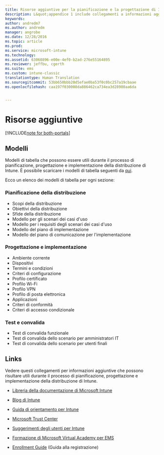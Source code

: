 ```yaml
---
title: Risorse aggiuntive per la pianificazione e la progettazione di Intune | Documentazione Microsoft
description: L&quot;appendice 1 include collegamenti a informazioni aggiuntive su Intune che possono risultare utili durante il processo di pianificazione e implementazione della distribuzione di Intune.
keywords: 
author: andredm7
ms.author: andredm
manager: angrobe
ms.date: 12/28/2016
ms.topic: article
ms.prod: 
ms.service: microsoft-intune
ms.technology: 
ms.assetid: 63060896-e00e-4ef0-b2ad-276e55164895
ms.reviewer: jeffbu, cgerth
ms.suite: ems
ms.custom: intune-classic
translationtype: Human Translation
ms.sourcegitcommit: 53bb650bbb20d5efae0ba53f0c0bc257a19cbaae
ms.openlocfilehash: caa197f030008da886462ca734ea3d28980aa6da


---
```


# <a name="additional-resources"></a>Risorse aggiuntive

[!INCLUDE[note for both-portals](../includes/note-for-both-portals.md)]

## <a name="templates"></a>Modelli

Modelli di tabella che possono essere utili durante il processo di pianificazione, progettazione e implementazione della distribuzione di Intune. È possibile scaricare i modelli di tabella seguenti da [qui](https://gallery.technet.microsoft.com/Intune-deployment-planning-fae156c2?redir=0).

Ecco un elenco dei modelli di tabella per ogni sezione:

### <a name="deployment-planning"></a>Pianificazione della distribuzione

- Scopi della distribuzione
- Obiettivi della distribuzione
- Sfide della distribuzione
- Modello per gli scenari dei casi d'uso
- Modello per i requisiti degli scenari dei casi d'uso
- Modello del piano di implementazione
- Modello del piano di comunicazione per l'implementazione

### <a name="design-and-implementation"></a>Progettazione e implementazione

- Ambiente corrente
- Dispositivi
- Termini e condizioni
- Criteri di configurazione
- Profilo certificato
- Profilo Wi-Fi
- Profilo VPN
- Profilo di posta elettronica
- Applicazioni
- Criteri di conformità
- Criteri di accesso condizionale

### <a name="test-and-validation"></a>Test e convalida

- Test di convalida funzionale
- Test di convalida dello scenario per amministratori IT
- Test di convalida dello scenario per utenti finali

## <a name="links"></a>Links

Vedere questi collegamenti per informazioni aggiuntive che possono risultare utili durante il processo di pianificazione, progettazione e implementazione della distribuzione di Intune.

-   [Libreria della documentazione di Microsoft Intune](https://docs.microsoft.com/intune/)

-   [Blog di Intune](https://blogs.technet.microsoft.com/enterprisemobility/)

-   [Guida di orientamento per Intune](https://www.microsoft.com/server-cloud/roadmap/)

-   [Microsoft Trust Center](http://www.microsoft.com/TrustCenter/default.aspx)

-   [Suggerimenti degli utenti per Intune](http://microsoftintune.uservoice.com/)

-   [Formazione di Microsoft Virtual Academy per EMS](https://mva.microsoft.com/en-US/training-courses/deploying-microsoft-enterprise-mobility-suite-16408?l=wjq9vmwvD_5805996570)

-   [Enrollment Guide](https://gallery.technet.microsoft.com/Intune-End-User-Enrollment-3a0c9b0c?WT.mc_id=Blog_Intune_General_PCIT) (Guida alla registrazione)



<!--HONumber=Dec16_HO5-->


